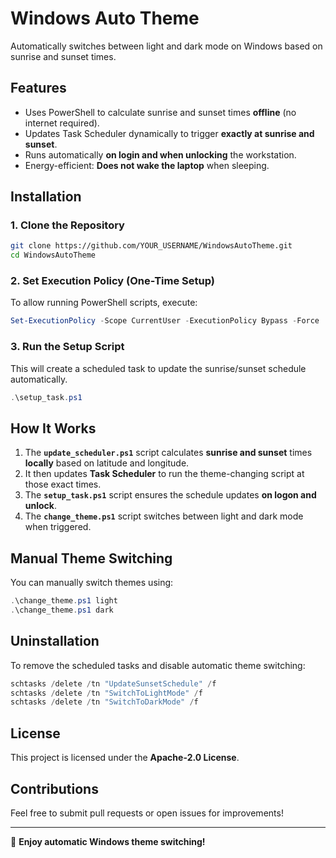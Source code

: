 # Windows Auto Theme

Automatically switches between light and dark mode on Windows based on sunrise and sunset times.

## Features
- Uses PowerShell to calculate sunrise and sunset times **offline** (no internet required).
- Updates Task Scheduler dynamically to trigger **exactly at sunrise and sunset**.
- Runs automatically **on login and when unlocking** the workstation.
- Energy-efficient: **Does not wake the laptop** when sleeping.

## Installation
### 1. Clone the Repository
```sh
git clone https://github.com/YOUR_USERNAME/WindowsAutoTheme.git
cd WindowsAutoTheme
```

### 2. Set Execution Policy (One-Time Setup)
To allow running PowerShell scripts, execute:
```powershell
Set-ExecutionPolicy -Scope CurrentUser -ExecutionPolicy Bypass -Force
```

### 3. Run the Setup Script
This will create a scheduled task to update the sunrise/sunset schedule automatically.
```powershell
.\setup_task.ps1
```

## How It Works
1. The **`update_scheduler.ps1`** script calculates **sunrise and sunset** times **locally** based on latitude and longitude.
2. It then updates **Task Scheduler** to run the theme-changing script at those exact times.
3. The **`setup_task.ps1`** script ensures the schedule updates **on logon and unlock**.
4. The **`change_theme.ps1`** script switches between light and dark mode when triggered.

## Manual Theme Switching
You can manually switch themes using:
```powershell
.\change_theme.ps1 light
.\change_theme.ps1 dark
```

## Uninstallation
To remove the scheduled tasks and disable automatic theme switching:
```powershell
schtasks /delete /tn "UpdateSunsetSchedule" /f
schtasks /delete /tn "SwitchToLightMode" /f
schtasks /delete /tn "SwitchToDarkMode" /f
```

## License
This project is licensed under the **Apache-2.0 License**.

## Contributions
Feel free to submit pull requests or open issues for improvements!

---
🚀 **Enjoy automatic Windows theme switching!**

